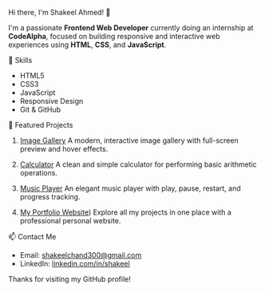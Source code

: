  Hi there, I'm Shakeel Ahmed! 👋

I'm a passionate **Frontend Web Developer** currently doing an internship at **CodeAlpha**, focused on building responsive and interactive web experiences using **HTML**, **CSS**, and **JavaScript**.

 🔧 Skills
- HTML5
- CSS3
- JavaScript
- Responsive Design
- Git & GitHub

 🚀 Featured Projects

1. [Image Gallery](https://shakeelahmed735.github.io/Task-1-Image-Gallery/)
A modern, interactive image gallery with full-screen preview and hover effects.

 2. [Calculator](https://shakeelahmed735.github.io/Task-2-Calculator/)
A clean and simple calculator for performing basic arithmetic operations.

 3. [Music Player](https://shakeelahmed735.github.io/Music-Player/)
An elegant music player with play, pause, restart, and progress tracking.

 4. [My Portfolio Website](https://shakeelahmed735.github.io/My-Portfolio-website/))
Explore all my projects in one place with a professional personal website.

 📫 Contact Me
- Email: shakeelchand300@gmail.com
- LinkedIn: [linkedin.com/in/shakeel](https://www.linkedin.com/in/shakeel-ahmed-699ba8344)


Thanks for visiting my GitHub profile!
